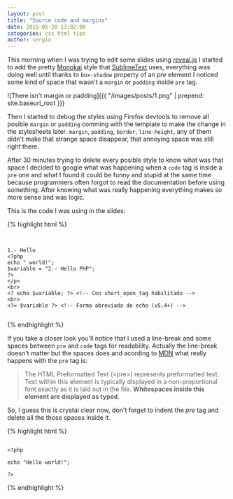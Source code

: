 ```yaml
---
layout: post
title: "Source code and margins"
date: 2015-05-20 13:02:00
categories: css html tips
author: sergio
---
```


This morning when I was trying to edit some slides using [reveal.js] I started to add the pretty [Monokai] style that [SublimeText] uses, everything was doing well until thanks to `box-shadow` property of an _pre_ element I noticed some kind of space that wasn't a `margin` or `padding` inside `pre` tag.

![There isn't margin or padding]({{ "/images/posts/1.png" | prepend: site.baseurl_root }})

Then I started to debug the styles using Firefox devtools to remove all posible `margin` or `padding` comming with the template to make the change in the stylesheets later. `margin`, `padding`, `border`, `line-height`, any of them didn't make that strange space disappear, that annoying space was still right there.

After 30 minutes trying to delete every posible style to know what was that space I decided to google what was happening when a `code` tag is inside a `pre` one and what I found it could be funny and stupid at the same time because programmers often forgot to read the documentation before using something. After knowing what was really happening everything makes so more sense and was logic.

This is the code I was using in the slides:

{% highlight html %}
<pre>
    <code data-trim class="php5">

1.- Hello
&lt;?php
echo " world!";
$variable = "2.- Hello PHP";
?&gt
&lt;/p&gt;
&lt;br&gt;
&lt;? echo $variable; ?&gt; &lt;!-- Con short_open_tag habilitado --&gt;
&lt;br&gt;
&lt;?= $variable ?&gt; &lt;!-- Forma abreviada de echo (v5.4+) --&gt;
    </code>
</pre>
{% endhighlight %}

If you take a closer look you'll notice that I used a line-break and some spaces between `pre` and `code` tags for readability. Actually the line-break doesn't matter but the spaces does and acording to [MDN] what really happens with the `pre` tag is:

> The HTML Preformatted Text (&lt;pre&gt;) represents preformatted text. Text within
this element is typically displayed in a non-proportional font exactly as it is
laid out in the file. **Whitespaces inside this element are displayed as typed**.

So, I guess this is crystal clear now, don't forget to indent the _pre_ tag and delete all the those spaces inside it.

{% highlight html %}
<pre><code data-trim class="php5">
&lt;?php

echo "Hello world!";

?&gt;
</code></pre>
{% endhighlight %}

[reveal.js]: http://lab.hakim.se/reveal-js
[Monokai]: https://github.com/isagalaev/highlight.js/blob/master/src/styles/monokai_sublime.css
[SublimeText]: http://www.sublimetext.com/
[MDN]: https://developer.mozilla.org/en-US/docs/Web/HTML/Element/pre
